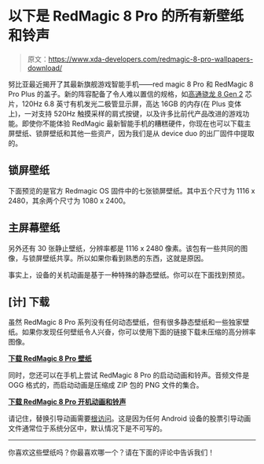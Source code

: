 # 以下是 RedMagic 8 Pro 的所有新壁纸和铃声

> 原文：<https://www.xda-developers.com/redmagic-8-pro-wallpapers-download/>

努比亚最近揭开了其最新旗舰游戏智能手机——red magic 8 Pro 和 RedMagic 8 Pro Plus 的盖子。新的阵容配备了令人难以置信的规格，如[高通骁龙 8 Gen 2](https://www.xda-developers.com/qualcomm-snapdragon-8-gen-2/) 芯片，120Hz 6.8 英寸有机发光二极管显示屏，高达 16GB 的内存(在 Plus 变体上)，一对支持 520Hz 触摸采样的肩式按键，以及许多比前代产品改进的游戏功能。即使你不能体验 RedMagic 最新智能手机的糟糕硬件，你现在也可以下载主屏壁纸、锁屏壁纸和其他一些资产，因为我们是从 device duo 的出厂固件中提取的。

## 锁屏壁纸

下面预览的是官方 Redmagic OS 固件中的七张锁屏壁纸。其中五个尺寸为 1116 x 2480，其余两个尺寸为 1080 x 2400。

## 主屏幕壁纸

另外还有 30 张静止壁纸，分辨率都是 1116 x 2480 像素。该包有一些共同的图像，与锁屏壁纸共享。所以如果你看到熟悉的东西，这就是原因。

事实上，设备的关机动画是基于一种特殊的静态壁纸。你可以在下面找到预览。

## [计] 下载

虽然 RedMagic 8 Pro 系列没有任何动态壁纸，但有很多静态壁纸和一些独家壁纸。如果你发现任何壁纸令人兴奋，你可以使用下面的链接下载未压缩的高分辨率图像。

**[下载 RedMagic 8 Pro 壁纸](https://www.androidfilehost.com/?fid=4279422670115706662)**

同时，您还可以在手机上尝试 RedMagic 8 Pro 的启动动画和铃声。音频文件是 OGG 格式的，而启动动画是压缩成 ZIP 包的 PNG 文件的集合。

**[下载 RedMagic 8 Pro 开机动画和铃声](https://www.androidfilehost.com/?fid=4279422670115706660)**

请记住，替换引导动画需要[根访问](https://www.xda-developers.com/root/)。这是因为任何 Android 设备的股票引导动画文件通常位于系统分区中，默认情况下是不可写的。

* * *

你喜欢这些壁纸吗？你最喜欢哪一个？请在下面的评论中告诉我们！